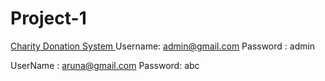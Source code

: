 # Project-1
<a href="https://afternoon-cliffs-78851.herokuapp.com/"> Charity Donation System </a>
Username: admin@gmail.com
Password : admin

UserName : aruna@gmail.com
Password:  abc

